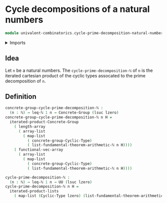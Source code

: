 # Cycle decompositions of a natural numbers

```agda
module univalent-combinatorics.cycle-prime-decomposition-natural-numbers where
```

<details><summary>Imports</summary>

```agda
open import elementary-number-theory.fundamental-theorem-of-arithmetic
open import elementary-number-theory.inequality-natural-numbers
open import elementary-number-theory.modular-arithmetic
open import elementary-number-theory.natural-numbers

open import foundation.dependent-pair-types
open import foundation.equivalences
open import foundation.iterated-cartesian-product-types
open import foundation.universe-levels

open import group-theory.concrete-groups
open import group-theory.iterated-cartesian-products-concrete-groups

open import lists.arrays
open import lists.functoriality-lists
open import lists.lists

open import univalent-combinatorics.cyclic-types
open import univalent-combinatorics.finite-types
```

</details>

## Idea

Let `n` be a natural numbers. The `cycle-prime-decomposition-ℕ` of `n` is the
iterated cartesian product of the cyclic types assocated to the prime
decomposition of `n`.

## Definition

```agda
concrete-group-cycle-prime-decomposition-ℕ :
  (n : ℕ) → leq-ℕ 1 n → Concrete-Group (lsuc lzero)
concrete-group-cycle-prime-decomposition-ℕ n H =
  iterated-product-Concrete-Group
    ( length-array
      ( array-list
        ( map-list
          ( concrete-group-Cyclic-Type)
          ( list-fundamental-theorem-arithmetic-ℕ n H))))
    ( functional-vec-array
      ( array-list
        ( map-list
          ( concrete-group-Cyclic-Type)
          ( list-fundamental-theorem-arithmetic-ℕ n H))))

cycle-prime-decomposition-ℕ :
  (n : ℕ) → leq-ℕ 1 n → UU (lsuc lzero)
cycle-prime-decomposition-ℕ n H =
  iterated-product-lists
    ( map-list (Cyclic-Type lzero) (list-fundamental-theorem-arithmetic-ℕ n H))
```
